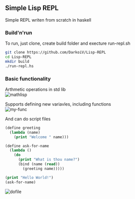 ## Simple Lisp REPL
Simple REPL writen from scratch in haskell

### Build'n'run
To run, just clone, create build folder and execture run-repl.sh 
```bash
git clone https://github.com/DarkoiV/Lisp-REPL
cd Lisp-REPL
mkdir build
./run-repl.hs
```

### Basic functionality
Arthmetic operations in std lib  
![mathlisp](https://github.com/DarkoiV/Lisp-REPL/assets/25897608/3eb0f5fa-8da4-49e3-9b0c-29cbbf0cf53c)

Supports defining new variavles, including functions  
![my-func](https://github.com/DarkoiV/Lisp-REPL/assets/25897608/447f0c77-a54b-41e8-8db2-8e882578fb74)

And can do script files  
```lisp
(define greeting
  (lambda (name)
    (print "Welcome " name)))

(define ask-for-name
  (lambda ()
    (do
      (print "What is thou name?")
      (bind (name (read))
        (greeting name)))))

(print "Hello World!")
(ask-for-name)
```
![dofile](https://github.com/DarkoiV/Lisp-REPL/assets/25897608/d3fc7942-751b-4555-af8a-c978fa4cd6b2)
